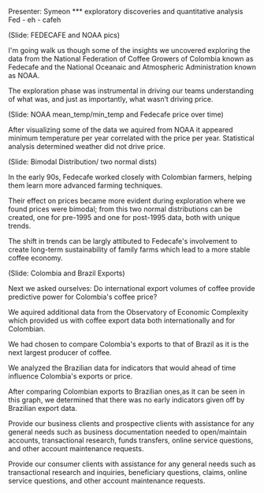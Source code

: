 Presenter: Symeon
*** exploratory discoveries and quantitative analysis
Fed - eh - cafeh

(Slide: FEDECAFE and NOAA pics)

I'm going walk us though some of the insights we uncovered exploring the data from the National Federation of Coffee Growers of Colombia known as Fedecafe and the National Oceanaic and Atmospheric Administration known as NOAA. 

The exploration phase was instrumental in driving our teams understanding of what was, and just as importantly, what wasn’t driving price.

(Slide: NOAA mean_temp/min_temp and Fedecafe price over time)

After visualizing some of the data we aquired from NOAA it appeared minimum temperature per year correlated with the price per year. Statistical analysis determined weather did not drive price. 


(Slide: Bimodal Distribution/ two normal dists)


In the early 90s, Fedecafe worked closely with Colombian farmers, helping them learn more advanced farming techniques. 

Their effect on prices became more evident during exploration where we found prices were bimodal; from this two normal distributions can be created, one for pre-1995 and one for post-1995 data, both with unique trends. 



<!-- Fedecafe's involvement to create long-term sustainability of family farms
more stable coffee economy.  -->



The shift in trends can be largly attibuted to Fedecafe's involvement to create long-term sustainability of family farms which lead to a more stable coffee economy. 

(Slide: Colombia and Brazil Exports)

Next we asked ourselves: Do international export volumes of coffee provide predictive power for Colombia's coffee price?

We aquired additional data from the Observatory of Economic Complexity which provided us with coffee export data both internationally and for Colombian. 

We had chosen to compare Colombia's exports to that of Brazil as it is the next largest producer of coffee.

We analyzed the Brazilian data for indicators that would ahead of time influence Colombia's exports or price. 

After comparing Colombian exports to Brazilian ones,as it can be seen in this graph, we determined that there was no early indicators given off by Brazilian export data. 


Provide our business clients and prospective clients with assistance for any general needs such as business documentation needed to open/maintain accounts, transactional research, funds transfers, online service questions, and other account maintenance requests.

Provide our consumer clients with assistance for any general needs such as transactional research and inquiries, beneficiary questions, claims, online service questions, and other account maintenance requests.